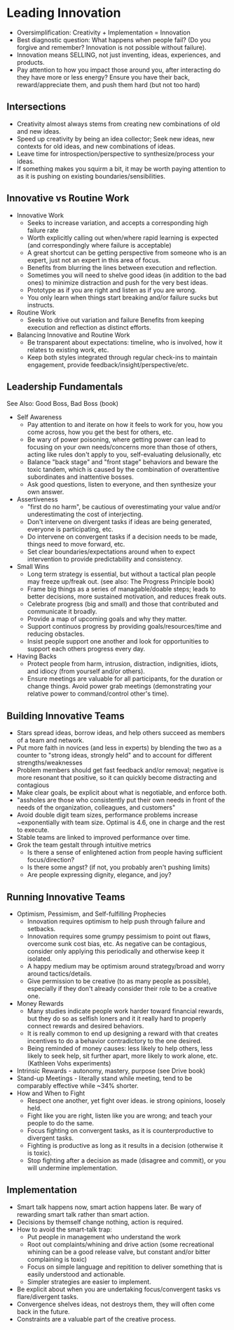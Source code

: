 # Leading Innovation

* Oversimplification: Creativity + Implementation = Innovation
* Best diagnostic question: What happens when people fail? (Do you forgive and remember? Innovation is not possible without failure).
* Innovation means SELLING, not just inventing, ideas, experiences, and products.
* Pay attention to how you impact those around you, after interacting do they have more or less energy? Ensure you have their back, reward/appreciate them, and push them hard (but not too hard)

## Intersections

* Creativity almost always stems from creating new combinations of old and new ideas.
* Speed up creativity by being an idea collector; Seek new ideas, new contexts for old ideas, and new combinations of ideas.
* Leave time for introspection/perspective to synthesize/process your ideas.
* If something makes you squirm a bit, it may be worth paying attention to as it is pushing on existing boundaries/sensibilities.

## Innovative vs Routine Work

* Innovative Work
  * Seeks to increase variation, and accepts a corresponding high failure rate
  * Worth explicitly calling out when/where rapid learning is expected (and correspondingly where failure is acceptable)
  * A great shortcut can be getting perspective from someone who is an expert, just not an expert in this area of focus.
  * Benefits from blurring the lines between execution and reflection.
  * Sometimes you will need to shelve good ideas (in addition to the bad ones) to minimize distraction and push for the very best ideas.
  * Prototype as if you are right and listen as if you are wrong.
  * You only learn when things start breaking and/or failure sucks but instructs.
* Routine Work
  * Seeks to drive out variation and failure
   Benefits from keeping execution and reflection as distinct efforts.
* Balancing Innovative and Routine Work
  * Be transparent about expectations: timeline, who is involved, how it relates to existing work, etc.
  * Keep both styles integrated through regular check-ins to maintain engagement, provide feedback/insight/perspective/etc.

## Leadership Fundamentals

See Also: Good Boss, Bad Boss (book)

* Self Awareness
  * Pay attention to and iterate on how it feels to work for you, how you come across, how you get the best for others, etc.
  * Be wary of power poisoning, where getting power can lead to focusing on your own needs/concerns more than those of others, acting like rules don't apply to you, self-evaluating delusionally, etc
  * Balance "back stage" and "front stage" behaviors and beware the toxic tandem, which is caused by the combination of overattentive subordinates and inattentive bosses.
  * Ask good questions, listen to everyone, and then synthesize your own answer.
* Assertiveness
  * "first do no harm", be cautious of overestimating your value and/or underestimating the cost of interjecting.
  * Don't intervene on divergent tasks if ideas are being generated, everyone is participating, etc.
  * Do intervene on convergent tasks if a decision needs to be made, things need to move forward, etc.
  * Set clear boundaries/expectations around when to expect intervention to provide predictability and consistency.
* Small Wins
  * Long term strategy is essential, but without a tactical plan people may freeze up/freak out. (see also: The Progress Principle book)
  * Frame big things as a series of managable/doable steps; leads to better decisions, more sustained motivation, and reduces freak outs.
  * Celebrate progress (big and small) and those that contributed and communicate it broadly.
  * Provide a map of upcoming goals and why they matter.
  * Support continuos progress by providing goals/resources/time and reducing obstacles.
  * Insist people support one another and look for opportunities to support each others progress every day.
* Having Backs
  * Protect people from harm, intrusion, distraction, indignities, idiots, and idiocy (from yourself and/or others).
  * Ensure meetings are valuable for all participants, for the duration or change things. Avoid power grab meetings (demonstrating your relative power to command/control other's time).

## Building Innovative Teams

* Stars spread ideas, borrow ideas, and help others succeed as members of a team and network.
* Put more faith in novices (and less in experts) by blending the two as a counter to "strong ideas, strongly held" and to account for different strengths/weaknesses
* Problem members should get fast feedback and/or removal; negative is more resonant that positive, so it can quickly become distracting and contagious
* Make clear goals, be explicit about what is negotiable, and enforce both.
* "assholes are those who consistently put their own needs in front of the needs of the organization, colleagues, and customers"
* Avoid double digit team sizes, performance problems increase ~exponentially with team size. Optimal is 4.6, one in charge and the rest to execute.
* Stable teams are linked to improved performance over time.
* Grok the team gestalt through intuitive metrics
  * Is there a sense of enlightened action from people having sufficient focus/direction?
  * Is there some angst? (if not, you probably aren't pushing limits)
  * Are people expressing dignity, elegance, and joy?

## Running Innovative Teams

* Optimism, Pessimism, and Self-fulfilling Prophecies
  * Innovation requires optimism to help push through failure and setbacks.
  * Innovation requires some grumpy pessimism to point out flaws, overcome sunk cost bias, etc. As negative can be contagious, consider only applying this periodically and otherwise keep it isolated.
  * A happy medium may be optimism around strategy/broad and worry around tactics/details.
  * Give permission to be creative (to as many people as possible), especially if they don't already consider their role to be a creative one.
* Money Rewards
  * Many studies indicate people work harder toward financial rewards, but they do so as selfish loners and it it really hard to properly connect rewards and desired behaviors.
  * It is really common to end up designing a reward with that creates incentives to do a behavior contradictory to the one desired.
  * Being reminded of money causes: less likely to help others, less likely to seek help, sit further apart, more likely to work alone, etc. (Kathleen Vohs experiments)
* Intrinsic Rewards - autonomy, mastery, purpose (see Drive book)
* Stand-up Meetings - literally stand while meeting, tend to be comparably effective while ~34% shorter.
* How and When to Fight
  * Respect one another, yet fight over ideas. ie strong opinions, loosely held.
  * Fight like you are right, listen like you are wrong; and teach your people to do the same.
  * Focus fighting on convergent tasks, as it is counterproductive to divergent tasks.
  * Fighting is productive as long as it results in a decision (otherwise it is toxic).
  * Stop fighting after a decision as made (disagree and commit), or you will undermine implementation.

## Implementation

* Smart talk happens now, smart action happens later. Be wary of rewarding smart talk rather than smart action.
* Decisions by themself change nothing, action is required.
* How to avoid the smart-talk trap:
  * Put people in management who understand the work
  * Root out complaints/whining and drive action (some recreational whining can be a good release valve, but constant and/or bitter complaining is toxic)
  * Focus on simple language and repitition to deliver something that is easily understood and actionable.
  * Simpler strategies are easier to implement.
* Be explicit about when you are undertaking focus/convergent tasks vs flare/divergent tasks.
* Convergence shelves ideas, not destroys them, they will often come back in the future.
* Constraints are a valuable part of the creative process.
